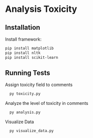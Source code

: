 
# Analysis Toxicity



## Installation

Install framework:

```bash
pip install matplotlib
pip install nltk
pip install scikit-learn

```

    
## Running Tests

Assign toxicity field to comments

```bash
  py toxicity.py
```

Analyze the level of toxicity in comments
```bash
  py analysis.py
```

Visualize Data
```bash
  py visualize_data.py
```

